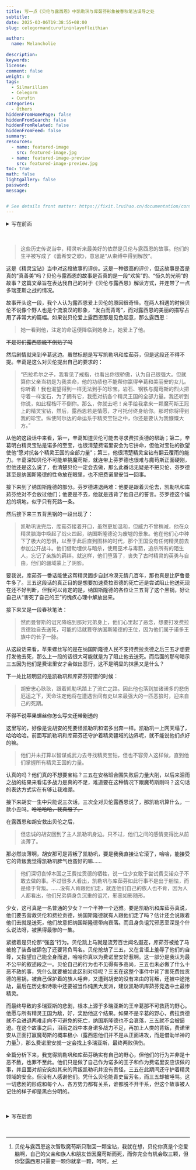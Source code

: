 ```yaml
---
title: 写一点《贝伦与露西恩》中凯勒巩与库茹芬形象被春秋笔法误导之处
subtitle:
date: 2025-03-06T19:38:55+08:00
slug: celegormandcurufininlayofleithian

author:
  name: Melancholie
  
description:
keywords:
license:
comment: false
weight: 0
tags:
  - Silmarillion
  - Celegorm
  - Curufin
categories:
  - Others
hiddenFromHomePage: false
hiddenFromSearch: false
hiddenFromRelated: false
hiddenFromFeed: false
summary:
resources:
  - name: featured-image
    src: featured-image.jpg
  - name: featured-image-preview
    src: featured-image-preview.jpg
toc: true
math: false
lightgallery: false
password:
message:


# See details front matter: https://fixit.lruihao.cn/documentation/content-management/introduction/#front-matter
---
```


<details> 
    <summary>写在前面</summary>
    还是那句话，首先作者是一个费艾诺和费诺里安激推，其次本人非常不专业，看法非常之主观，再次我无论是看法、行为还是话语都特别幼稚。
    <br/>
    所以在阅读过程中很有可能会给您造成很多不愉快。我深知我水平的不足，你跟我杠就是你对（真心）。而且这一篇我的主观倾向尤为明显，我持着“苹果螺丝都能带着偏见写史我凭什么不能带着偏见解读”的观点来写的这篇文章，如有不适请及时退出（）
    <br/>
    以及感谢我的朋友莫宗，这篇中有很多想法都是与她讨论时产生的。欢迎更多的朋友与我进行讨论，什么样的观点我都接受。
</details>

<br/>

<br/>

> 这些历史传说当中，精灵听来最美好的依然是贝伦与露西恩的故事。他们的生平被写成了《蕾希安之歌》，意思是“从束缚中得到解放”。

这是《精灵宝钻》当中对这段故事的评价。这是一种很高的评价，但这故事是否是真的“真善美”吗？贝伦与露西恩的故事是否真的是一段“欢笑”的、“恒久的光明”的故事？这篇文章旨在表达我自己的对于《贝伦与露西恩》解读方式，并连带了一点多瑞亚斯之战的情况。

故事开头这一段，我个人认为露西恩爱上贝伦的原因很奇怪。在两人相遇的时候贝伦不说像个野人也是个流浪汉的形象，“发白而背弯”，而对露西恩的美丽的描写占用了非常大的篇幅。如果说贝伦爱上露西恩那是见色起意，那么露西恩：

> 她一看到他，注定的命运便降临到她身上，她爱上了他。

~~不是哥们露西恩能不倒贴了吗~~

然后剧情就来到辛葛这边。虽然标题是写写凯勒巩和库茹芬，但是这段还不得不提。辛葛是这么对贝伦提出自己的要求的：

> “巴拉希尔之子，我看见了戒指，也看出你很骄傲，认为自己很强大。但就算你父亲当初是为我卖命，他的功绩也不能帮你赢得辛葛和美丽安的女儿。你听着！我也渴望得到一样无法到手的珍宝。岩石、钢铁与魔苟斯的烈火把守着一样宝石，为了拥有它，我愿对抗各个精灵王国的全部力量。我还听到你说，如此桎梏吓不倒你。那么，你就去吧！亲手给我拿来一颗魔苟斯王冠上的精灵宝钻，然后，露西恩若是情愿，才可托付终身给你。那时你将得到我的珍宝。纵使阿尔达的命运系于精灵宝钻之中，你还是要认为我慷慨大方。”

从他的这段话中来看，第一，辛葛知道贝伦可能去寻求费拉贡德的帮助；第二，辛葛明白精灵宝钻是诺多的至宝，也很清楚费诺里安会为它拼命，但他对宝钻的欲望使他“愿对抗各个精灵王国的全部力量”；第三，他很清楚精灵宝钻有翻云覆雨的能力。辛葛深知贝伦不可能单挑魔苟斯，就连带上芬罗德也很难与魔苟斯正面硬刚，但他还是这么说了，也清楚贝伦一定会去做，那么此番话无疑是不把贝伦、芬罗德甚至是纳国斯隆德的性命放在眼里，也不把费诺里安当一回事。

接下来到了纳国斯隆德的部分。芬罗德进退两难：他要是跟着贝伦去，凯勒巩和库茹芬绝对不会放过他们；他要是不去，他就是违背了他自己的誓言。芬罗德这个尴尬的境地，似乎只有死路一条。

然后接下来三五背黑锅的一段出现了：

> 凯勒巩说完后，库茹芬接着开口，虽然更加温和，但威力不曾稍减，他在众精灵脑海中唤起了战火四起，纳国斯隆德沦为废墟的景象。他在他们心中种下了极大的恐惧，以至于此后直到图林的时代，那个王国没有任何精灵前去参加公开战斗。他们借助埋伏与暗杀，使用巫术与毒箭，追杀所有的陌生人，忘记了亲族的羁绊。就这样，他们堕落了，丧失了古时精灵的英勇与自由，他们的疆域蒙上了阴影。

要我说，库茹芬一番话能使这帮精灵固步自封冷漠无情几百年，那也真是比萨鲁曼牛多了。三五这段话的真正目的是想要加速费拉贡德的死亡还是尝试阻止他送死现在还不好判断，但我可以肯定的是，纳国斯隆德的各位让三五背了这个黑锅，好让自己从“害死了自己的王”的愧疚心理中解放出来。

接下来又是一段春秋笔法：

> 然而曼督斯的诅咒降临到那对兄弟身上，他们心里起了恶念，想要打发费拉贡德独自去送死，可能的话就篡夺纳国斯隆德的王位，因为他们属于诺多王族中的长子一脉。

从这段话来看，苹果螺丝写的是在纳国斯隆德人民不支持费拉贡德之后三五才想要打发他去死，那么上一段的话很大可能就是为了阻止他去送死。而后面的那句暗示三五因为他们是费诺里安才会做出恶行，这不是明显的抹黑又是什么？

下一处比较明显的是凯勒巩和库茹芬狩猎的时候：

> 胡安忠心耿耿，跟着凯勒巩踏上了流亡之路。因此他也落到加诸诺多的悲伤厄运之下，天命注定他将在遭遇世间有史以来最强大的一匹恶狼时，迎来自己的死期。

~~不得不说苹果螺丝你怎么写文还带剧透的~~

这里写的，好像是说胡安的死要怪凯勒巩和诺多出奔一样。凯勒巩一上网天塌了，哈哈哈哈。前面写凯勒巩和库茹芬还守护着精灵疆域的边界呢，就不能说他们点好的嘛。

> 他们并未打算以智谋或武力去寻找精灵宝钻，但也不容旁人这样做，直到他们掌握所有精灵王国的力量。

认真的吗？他们真的不想要宝钻？三五在安格班合围失败后力量大削，以后来泪雨之战的结果来看诺多战力是真的不足，难道要在这种情况下跟魔苟斯刚吗？这句话的表达方式实在有够让我难绷。

接下来胡安一生中只能说三次话，三次全对贝伦露西恩说了，那凯勒巩算什么，一款小丑吗。~~哈哈哈哈，我真服了。~~

在露西恩和胡安救出贝伦之后，

> 但忠诚的胡安回到了主人凯勒巩身边。只不过，他们之间的感情变得比从前淡薄了。

那必然淡薄啊，胡安那可是背叛了凯勒巩，要是我我直接让它滚了，哈哈，能接受它的背叛我觉得凯勒巩脾气也蛮好的嘛……

> 他们深切哀悼本国之王费拉贡德的牺牲，说一位少女敢于尝试费艾诺众子不敢去做的事。不过很多人看出，凯勒巩与库茹芬如此行事不是出于胆怯，而是缘于背叛。……没有人肯跟他们走，就连他们自己的族人也不肯，因为人人都看出，他们兄弟俩身负沉重的诅咒，邪恶如影随形。

少女，这可真是一名普通的少女？一个半神一个迈雅。要是凯勒巩和库茹芬真说，他们要去营救贝伦和费拉贡德，纳国斯隆德就有人跟他们走了吗？估计还会说跟着他们去就是送死，他们故意把纳国斯隆德带向衰落。而且身负诅咒邪恶至深是个什么说法呀，被黑得最惨的一集。

紧接着是贝伦那“强盗”行为。贝伦跳上马就是流芳百世闻名遐迩，库茹芬被抢了马被抢了装备被舔包了还要背负骂名。贝伦抢劫了三五，又在言语上羞辱了他们的自尊，又指望自己能全身而退，哈哈你真以为费诺里安好惹啊。这一部分是我认为最不公平的叙述段之一。贝伦自己的行为也不见得有多高尚，三五也未必做了什么十恶不赦的事，凭什么就要被如此区别对待呢？三五在这整个事件中背了害死费拉贡德的黑锅，被自己保护着的族人唾弃，又遭到胡安的没有来由的背叛，还被中途抢劫，最后在历史和诗歌中还要被当作纯黑大反派，建议凯勒巩库茹芬竞选中土最惨精灵。

而最终导致的多瑞亚斯的悲剧，根本上源于多瑞亚斯的王辛葛那不可救药的野心。他愿与所有精灵王国为敌，好，奖励他这个结果。如果不是辛葛的野心，费拉贡德就不会进退两难走向不可避免的死亡，纳国斯隆德也不会衰落，三五就不会被逼迫。在这个故事之后，泪雨之战中本身诺多战力不足，再加上人类的背叛，费诺里安从正面打赢魔苟斯的概率极小（露西恩他们并不是从正面进攻，而是借助半神的力量[^贝伦你]），那么费诺里安就一定会找上多瑞亚斯，最终两败俱伤。

全篇分析下来，我觉得凯勒巩和库茹芬确实有自己的野心，但他们的行为并非是十恶不赦，也罪不至此。他们只是做了自己作为诺多的王子和作为费诺里安应该做的事，并且面对胡安突如其来的背叛凯勒巩并没有责怪，三五在此期间还守护着精灵领域的安全。但没有人感谢他们。凭什么贝伦能青史留芳名，而三五却被唾骂。这一切悲剧的形成和每个人、各方势力都有关系，谁都脱不开干系，但这个故事被人记住的样子却是黑白分明的。

<br/>

<br/>

<details> 
    <summary>写在后面</summary>
    原谅我写下了这些非常主观的东西。但我实在没办法看着他们的功绩如尘埃般消散，而他们所做的一切都被看做是邪恶和恶行。这不公平。我不想看见其他人的光芒都建立在恶意拉踩和抹黑费诺里安的基础上。他们都这么惨了，就放过他们吧（泪目）
</details>

<br/>

<br/>

[^贝伦你]: 贝伦与露西恩这次智取魔苟斯只取回一颗宝钻，我就在想，贝伦你真是个恋爱脑啊，自己的父亲和族人和朋友皆因魔苟斯而死，而你完全有机会取三颗，但你娶露西恩只需要一颗你就拿一颗，呵呵。